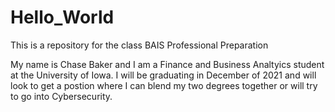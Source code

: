 # Hello_World
This is a repository for the class BAIS Professional Preparation

My name is Chase Baker and I am a Finance and Business Analtyics student at the University of Iowa. I will be graduating in December of 2021 and will look to get a postion where
I can blend my two degrees together or will try to go into Cybersecurity. 
